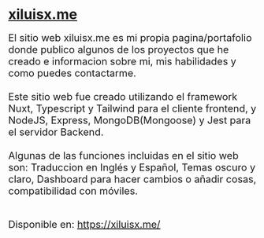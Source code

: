 # <ins>xiluisx.me</ins>
<div style="font-size:20px">
El sitio web xiluisx.me es mi propia pagina/portafolio donde publico algunos de los proyectos que he creado e informacion sobre mi, mis habilidades y como puedes contactarme.
<br />
<br />
Este sitio web fue creado utilizando el framework Nuxt, Typescript y Tailwind para el cliente frontend, y NodeJS, Express, MongoDB(Mongoose) y Jest para el servidor Backend.
<br />
<br />
Algunas de las funciones incluidas en el sitio web son: Traduccion en Inglés y Español, Temas oscuro y claro, Dashboard para hacer cambios o añadir cosas, compatibilidad con móviles.
<br />
<br />

Disponible en: https://xiluisx.me/

</div>
